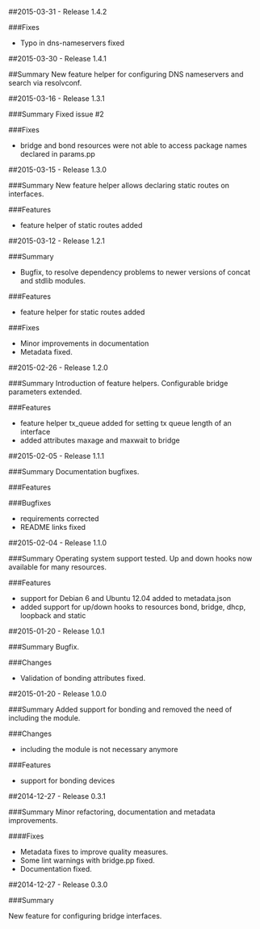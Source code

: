 ##2015-03-31 - Release 1.4.2

###Fixes
- Typo in dns-nameservers fixed

##2015-03-30 - Release 1.4.1

##Summary
New feature helper for configuring DNS nameservers and search via resolvconf.

##2015-03-16 - Release 1.3.1

###Summary
Fixed issue #2

###Fixes
- bridge and bond resources were not able to access package names declared in
params.pp

##2015-03-15 - Release 1.3.0

###Summary
New feature helper allows declaring static routes on interfaces.

###Features
- feature helper of static routes added

##2015-03-12 - Release 1.2.1

###Summary
- Bugfix, to resolve dependency problems to newer versions of concat and stdlib
modules.

###Features
- feature helper for static routes added

###Fixes
- Minor improvements in documentation
- Metadata fixed.

##2015-02-26 - Release 1.2.0

###Summary
Introduction of feature helpers. Configurable bridge parameters extended.

###Features
- feature helper tx_queue added for setting tx queue length of an interface
- added attributes maxage and maxwait to bridge

##2015-02-05 - Release 1.1.1

###Summary
Documentation bugfixes.

###Features

###Bugfixes
- requirements corrected
- README links fixed

##2015-02-04 - Release 1.1.0

###Summary
Operating system support tested. Up and down hooks now available for many resources.

###Features
- support for Debian 6 and Ubuntu 12.04 added to metadata.json
- added support for up/down hooks to resources bond, bridge, dhcp, loopback and static

##2015-01-20 - Release 1.0.1

###Summary
Bugfix.

###Changes
- Validation of bonding attributes fixed.

##2015-01-20 - Release 1.0.0

###Summary
Added support for bonding and removed the need of including the module.

###Changes
- including the module is not necessary anymore

###Features
- support for bonding devices

##2014-12-27 - Release 0.3.1

###Summary
Minor refactoring, documentation and metadata improvements.

####Fixes
- Metadata fixes to improve quality measures.
- Some lint warnings with bridge.pp fixed.
- Documentation fixed.

##2014-12-27 - Release 0.3.0

###Summary

New feature for configuring bridge interfaces.
